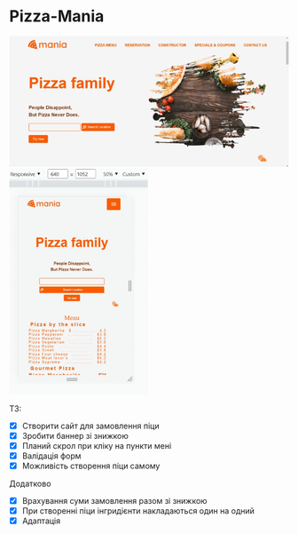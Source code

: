 ﻿# Pizza-Mania
 
 <div display=flex>
<img width=700 src="https://github.com/DianaKov/Pizza-Mania/blob/main/img/desctop.gif">
<img width=250 src="https://github.com/DianaKov/Pizza-Mania/blob/main/img/Mobile.gif">
</div>

ТЗ:
- [X] Створити сайт для замовлення піци
- [X] Зробити баннер зі знижкою
- [X] Планий скрол при кліку на пункти мені
- [X] Валідація форм
- [X] Можливість створення піци самому

Додатково
- [X] Врахування суми замовлення разом зі знижкою
- [X] При створенні піци інгридієнти накладаються один на одний
- [X] Адаптація
